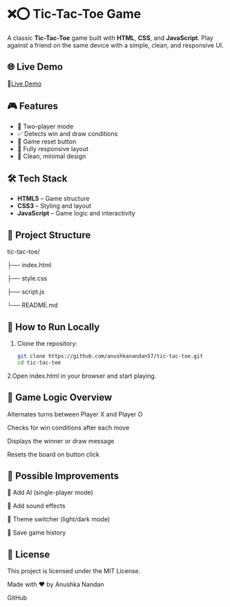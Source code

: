 # ❌⭕ Tic-Tac-Toe Game

A classic **Tic-Tac-Toe** game built with **HTML**, **CSS**, and **JavaScript**. Play against a friend on the same device with a simple, clean, and responsive UI.

## 🌐 Live Demo

🔗[Live Demo](https://tic-tac-toe-three-pied-70.vercel.app/)

## 🎮 Features

- 👥 Two-player mode  
- ✅ Detects win and draw conditions  
- 🔄 Game reset button  
- 📱 Fully responsive layout  
- 🎨 Clean, minimal design

## 🛠️ Tech Stack

- **HTML5** – Game structure  
- **CSS3** – Styling and layout  
- **JavaScript** – Game logic and interactivity

## 📁 Project Structure

tic-tac-toe/

├── index.html

├── style.css

├── script.js

└── README.md


## 🚀 How to Run Locally

1. Clone the repository:
   ```bash
   git clone https://github.com/anushkanandan57/tic-tac-toe.git
   cd tic-tac-toe
   
2.Open index.html in your browser and start playing.

## 🧠 Game Logic Overview
Alternates turns between Player X and Player O

Checks for win conditions after each move

Displays the winner or draw message

Resets the board on button click

## 📌 Possible Improvements
🤖 Add AI (single-player mode)

🎵 Add sound effects

🎨 Theme switcher (light/dark mode)

💾 Save game history

## 📄 License
This project is licensed under the MIT License.

Made with ❤️ by Anushka Nandan

GitHub
